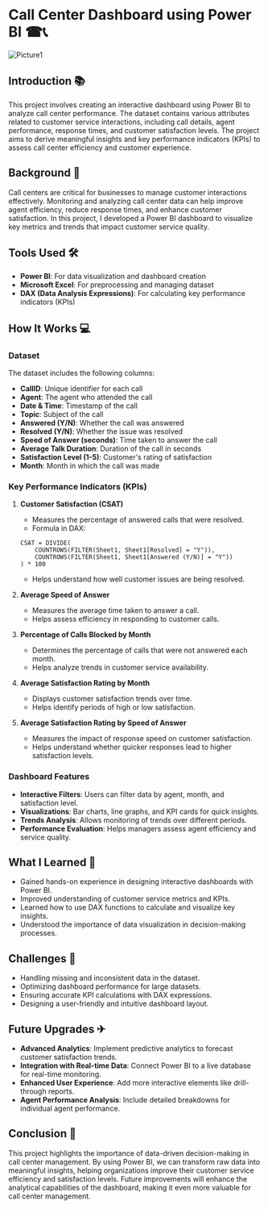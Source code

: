 # Call Center Dashboard using Power BI ☎📞


![Picture1](https://github.com/user-attachments/assets/36599873-d559-4143-a45e-b40cf5987941)


## Introduction 📚
This project involves creating an interactive dashboard using Power BI to analyze call center performance. The dataset contains various attributes related to customer service interactions, including call details, agent performance, response times, and customer satisfaction levels. The project aims to derive meaningful insights and key performance indicators (KPIs) to assess call center efficiency and customer experience.

## Background 📢
Call centers are critical for businesses to manage customer interactions effectively. Monitoring and analyzing call center data can help improve agent efficiency, reduce response times, and enhance customer satisfaction. In this project, I developed a Power BI dashboard to visualize key metrics and trends that impact customer service quality.

## Tools Used 🛠
- **Power BI**: For data visualization and dashboard creation
- **Microsoft Excel**: For preprocessing and managing dataset
- **DAX (Data Analysis Expressions)**: For calculating key performance indicators (KPIs)

## How It Works 💻
### Dataset
The dataset includes the following columns:
- **CallID**: Unique identifier for each call
- **Agent**: The agent who attended the call
- **Date & Time**: Timestamp of the call
- **Topic**: Subject of the call
- **Answered (Y/N)**: Whether the call was answered
- **Resolved (Y/N)**: Whether the issue was resolved
- **Speed of Answer (seconds)**: Time taken to answer the call
- **Average Talk Duration**: Duration of the call in seconds
- **Satisfaction Level (1-5)**: Customer's rating of satisfaction
- **Month**: Month in which the call was made

### Key Performance Indicators (KPIs)
1. **Customer Satisfaction (CSAT)**
   - Measures the percentage of answered calls that were resolved.
   - Formula in DAX:
   ```DAX
   CSAT = DIVIDE(
       COUNTROWS(FILTER(Sheet1, Sheet1[Resolved] = "Y")),
       COUNTROWS(FILTER(Sheet1, Sheet1[Answered (Y/N)] = "Y"))
   ) * 100
   ```
   - Helps understand how well customer issues are being resolved.

2. **Average Speed of Answer**
   - Measures the average time taken to answer a call.
   - Helps assess efficiency in responding to customer calls.

3. **Percentage of Calls Blocked by Month**
   - Determines the percentage of calls that were not answered each month.
   - Helps analyze trends in customer service availability.

4. **Average Satisfaction Rating by Month**
   - Displays customer satisfaction trends over time.
   - Helps identify periods of high or low satisfaction.

5. **Average Satisfaction Rating by Speed of Answer**
   - Measures the impact of response speed on customer satisfaction.
   - Helps understand whether quicker responses lead to higher satisfaction levels.

### Dashboard Features
- **Interactive Filters**: Users can filter data by agent, month, and satisfaction level.
- **Visualizations**: Bar charts, line graphs, and KPI cards for quick insights.
- **Trends Analysis**: Allows monitoring of trends over different periods.
- **Performance Evaluation**: Helps managers assess agent efficiency and service quality.

## What I Learned 🔑
- Gained hands-on experience in designing interactive dashboards with Power BI.
- Improved understanding of customer service metrics and KPIs.
- Learned how to use DAX functions to calculate and visualize key insights.
- Understood the importance of data visualization in decision-making processes.

## Challenges 🔦
- Handling missing and inconsistent data in the dataset.
- Optimizing dashboard performance for large datasets.
- Ensuring accurate KPI calculations with DAX expressions.
- Designing a user-friendly and intuitive dashboard layout.

## Future Upgrades ✈
- **Advanced Analytics**: Implement predictive analytics to forecast customer satisfaction trends.
- **Integration with Real-time Data**: Connect Power BI to a live database for real-time monitoring.
- **Enhanced User Experience**: Add more interactive elements like drill-through reports.
- **Agent Performance Analysis**: Include detailed breakdowns for individual agent performance.

## Conclusion 💼
This project highlights the importance of data-driven decision-making in call center management. By using Power BI, we can transform raw data into meaningful insights, helping organizations improve their customer service efficiency and satisfaction levels. Future improvements will enhance the analytical capabilities of the dashboard, making it even more valuable for call center management.


